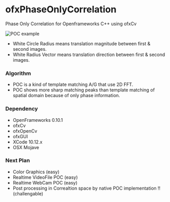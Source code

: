 # ofxPhaseOnlyCorrelation
Phase Only Correlation for Openframeworks C++ using ofxCv

![POC example]( https://github.com/bemoregt/ofxPhaseOnlyCorrelation/blob/master/result.png "POC")
- White Circle Radius means translation magnitude between first & second images. 
- White Radius Vector means translation direction between first & second images.

### Algorithm
- POC is a kind of template matching A/G that use 2D FFT. 
- POC shows more sharp matching peaks than template matching of spatial domain because of only phase information.

### Dependency
- OpenFrameworks 0.10.1
- ofxCv
- ofxOpenCv
- ofxGUI
- XCode 10.12.x
- OSX Mojave

### Next Plan
- Color Graphics (easy)
- Realtime VideoFile POC (easy)
- Realtime WebCam POC (easy)
- Post processing in Correaltion space by native POC implementation !! (challengable)


